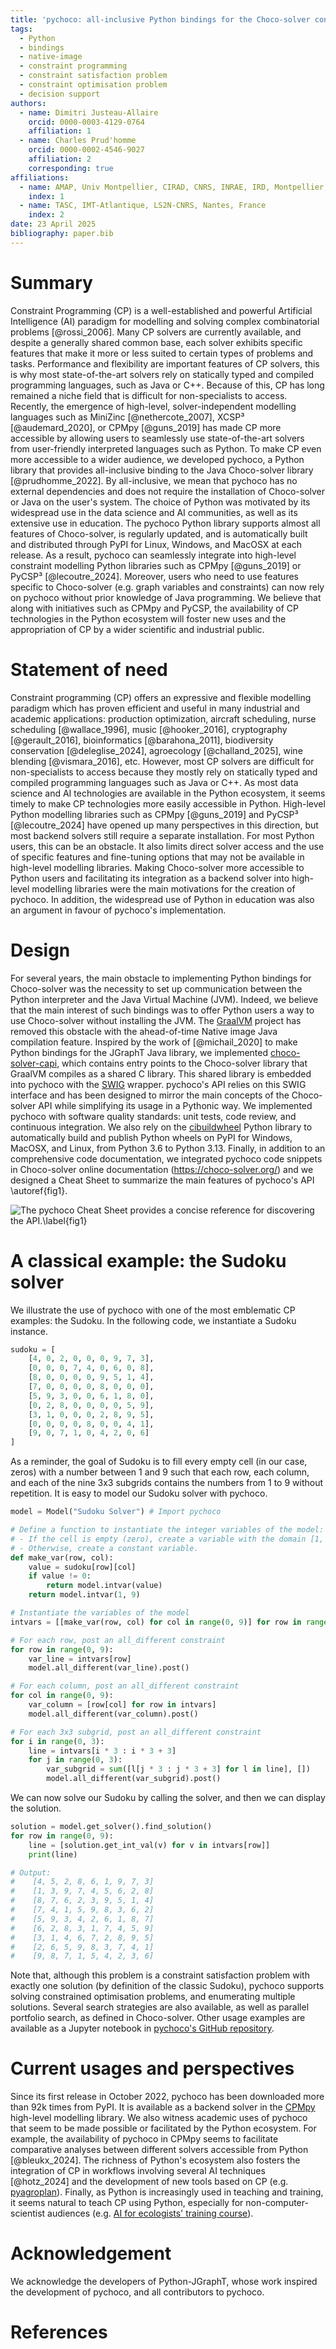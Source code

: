 ```yaml
---
title: 'pychoco: all-inclusive Python bindings for the Choco-solver constraint programming library'
tags:
  - Python
  - bindings
  - native-image
  - constraint programming
  - constraint satisfaction problem
  - constraint optimisation problem
  - decision support
authors:
  - name: Dimitri Justeau-Allaire
    orcid: 0000-0003-4129-0764
    affiliation: 1
  - name: Charles Prud'homme
    orcid: 0000-0002-4546-9027
    affiliation: 2
    corresponding: true
affiliations:
  - name: AMAP, Univ Montpellier, CIRAD, CNRS, INRAE, IRD, Montpellier, France
    index: 1
  - name: TASC, IMT-Atlantique, LS2N-CNRS, Nantes, France
    index: 2
date: 23 April 2025
bibliography: paper.bib
---
```


# Summary

Constraint Programming (CP) is a well-established and powerful Artificial 
Intelligence (AI) paradigm for modelling and solving complex combinatorial 
problems [@rossi_2006]. Many CP solvers are currently available, and despite
a generally shared common base, each solver exhibits specific features that make
it more or less suited to certain types of problems and tasks. Performance and 
flexibility are important features of CP solvers, this is why most state-of-the-art
solvers rely on statically typed and compiled programming languages, such as Java
or C++. Because of this, CP has long remained a niche field that is difficult for
non-specialists to access. Recently, the emergence of high-level, solver-independent
modelling languages such as MiniZinc [@nethercote_2007], XCSP³ [@audemard_2020], or
CPMpy [@guns_2019] has made CP more accessible by allowing users to seamlessly
use state-of-the-art solvers from user-friendly interpreted languages such as
Python. To make CP even more accessible to a wider audience, we developed pychoco,
a Python library that provides all-inclusive binding to the Java Choco-solver
library [@prudhomme_2022]. By all-inclusive, we mean that pychoco has no external
dependencies and does not require the installation of Choco-solver or Java on
the user's system. The choice of Python was motivated by its widespread use in the
data science and AI communities, as well as its extensive use in education. 
The pychoco Python library supports almost all features of
Choco-solver, is regularly updated, and is automatically built and distributed
through PyPI for Linux, Windows, and MacOSX at each release. As a result, 
pychoco can seamlessly integrate into high-level constraint modelling Python
libraries such as CPMpy [@guns_2019] or PyCSP³ [@lecoutre_2024]. Moreover, 
users who need to use features specific to Choco-solver (e.g. graph variables 
and constraints) can now rely on pychoco without prior knowledge of Java 
programming. We believe that along with initiatives such as CPMpy and PyCSP, the
availability of CP technologies in the Python ecosystem will foster new uses and
the appropriation of CP by a wider scientific and industrial public.

# Statement of need

Constraint programming (CP) offers an expressive and flexible modelling paradigm
which has proven efficient and useful in many industrial and academic applications:
production optimization, aircraft scheduling, nurse scheduling [@wallace_1996],
music [@hooker_2016], cryptography [@gerault_2016], bioinformatics [@barahona_2011],
biodiversity conservation [@deleglise_2024], agroecology [@challand_2025], 
wine blending [@vismara_2016], etc. However, most CP solvers are difficult for 
non-specialists to access because they mostly rely on statically typed and
compiled programming languages such as Java or C++. As most data science and AI 
technologies are available in the Python ecosystem, it seems timely to make 
CP technologies more easily accessible in Python. High-level Python modelling 
libraries such as CPMpy [@guns_2019] and PyCSP³ [@lecoutre_2024] have opened up 
many perspectives in this direction, but most backend solvers still require a 
separate installation. For most Python users, this can be an obstacle. It also 
limits direct solver access and the use of specific features and fine-tuning 
options that may not be available in high-level modelling libraries. Making
Choco-solver more accessible to Python users and facilitating its integration
as a backend solver into high-level modelling libraries were the main motivations
for the creation of pychoco. In addition, the widespread use of Python in 
education was also an argument in favour of pychoco's implementation.

# Design

For several years, the main obstacle to implementing Python bindings for 
Choco-solver was the necessity to set up communication between the Python
interpreter and the Java Virtual Machine (JVM). Indeed, we believe that
the main interest of such bindings was to offer Python users a way to use
Choco-solver without installing the JVM. The [GraalVM](https://www.graalvm.org/)
project has removed this obstacle with the ahead-of-time Native image Java
compilation feature. Inspired by the work of [@michail_2020] to make Python
bindings for the JGraphT Java library, we implemented
[choco-solver-capi](https://github.com/chocoteam/choco-solver-capi),
which contains entry points to the Choco-solver library that GraalVM compiles
as a shared C library. This shared library is embedded into pychoco with
the [SWIG](https://github.com/swig/swig) wrapper. pychoco's API relies on
this SWIG interface and has been designed to mirror the main concepts of
the Choco-solver API while simplifying its usage in a Pythonic way.
We implemented pychoco with software quality standards: unit tests, code review,
and continuous integration. We also rely on the 
[cibuildwheel](https://github.com/pypa/cibuildwheel) Python library to automatically
build and publish Python wheels on PyPI for Windows, MacOSX, and Linux, from 
Python 3.6 to Python 3.13. Finally, in addition to an comprehensive code documentation,
we integrated pychoco code snippets in Choco-solver online documentation (https://choco-solver.org/)
and we designed a Cheat Sheet to summarize the main features of pychoco's API \autoref{fig1}.

![The [pychoco Cheat Sheet](https://github.com/chocoteam/pychoco/blob/master/docs/pychoco-cheatsheet.pdf) provides a concise reference for discovering the API.\label{fig1}](pychoco_cheat_sheet.png)

# A classical example: the Sudoku solver

We illustrate the use of pychoco with one of the most emblematic CP examples: the Sudoku.
In the following code, we instantiate a Sudoku instance. 
```python
sudoku = [
    [4, 0, 2, 0, 0, 0, 9, 7, 3],
    [0, 0, 0, 7, 4, 0, 6, 0, 8],
    [8, 0, 0, 0, 0, 9, 5, 1, 4],
    [7, 0, 0, 0, 0, 8, 0, 0, 0],
    [5, 9, 3, 0, 0, 6, 1, 8, 0],
    [0, 2, 8, 0, 0, 0, 0, 5, 9],
    [3, 1, 0, 0, 0, 2, 8, 9, 5],
    [0, 0, 0, 0, 8, 0, 0, 4, 1],
    [9, 0, 7, 1, 0, 4, 2, 0, 6]
]
```

As a reminder, the goal of Sudoku is to fill every empty cell (in our case, zeros) with a number between
1 and 9 such that each row, each column, and each of the nine 3x3 subgrids contains the numbers from 1 to 9
without repetition. It is easy to model our Sudoku solver with pychoco. 

```python
model = Model("Sudoku Solver") # Import pychoco

# Define a function to instantiate the integer variables of the model:
# - If the cell is empty (zero), create a variable with the domain [1, 9];
# - Otherwise, create a constant variable.
def make_var(row, col):
    value = sudoku[row][col]
    if value != 0:
        return model.intvar(value)
    return model.intvar(1, 9)

# Instantiate the variables of the model
intvars = [[make_var(row, col) for col in range(0, 9)] for row in range(0, 9)]

# For each row, post an all_different constraint
for row in range(0, 9):
    var_line = intvars[row]
    model.all_different(var_line).post()

# For each column, post an all_different constraint
for col in range(0, 9):
    var_column = [row[col] for row in intvars]
    model.all_different(var_column).post()

# For each 3x3 subgrid, post an all_different constraint
for i in range(0, 3):
    line = intvars[i * 3 : i * 3 + 3]
    for j in range(0, 3):
        var_subgrid = sum([l[j * 3 : j * 3 + 3] for l in line], [])
        model.all_different(var_subgrid).post()
```

We can now solve our Sudoku by calling the solver, and then we can display the solution.

```python
solution = model.get_solver().find_solution()
for row in range(0, 9):
    line = [solution.get_int_val(v) for v in intvars[row]]
    print(line)

# Output: 
#    [4, 5, 2, 8, 6, 1, 9, 7, 3]
#    [1, 3, 9, 7, 4, 5, 6, 2, 8]
#    [8, 7, 6, 2, 3, 9, 5, 1, 4]
#    [7, 4, 1, 5, 9, 8, 3, 6, 2]
#    [5, 9, 3, 4, 2, 6, 1, 8, 7]
#    [6, 2, 8, 3, 1, 7, 4, 5, 9]
#    [3, 1, 4, 6, 7, 2, 8, 9, 5]
#    [2, 6, 5, 9, 8, 3, 7, 4, 1]
#    [9, 8, 7, 1, 5, 4, 2, 3, 6]
```

Note that, although this problem is a constraint satisfaction problem with exactly one solution 
(by definition of the classic Sudoku), pychoco supports solving constrained optimisation problems, 
and enumerating multiple solutions. Several search strategies are also available, as well as parallel
portfolio search, as defined in Choco-solver. Other usage examples are available as a Jupyter notebook
in [pychoco's GitHub repository](https://github.com/chocoteam/pychoco/tree/master/docs/notebooks).

# Current usages and perspectives

Since its first release in October 2022, pychoco has been downloaded more than 92k times
from PyPI. It is available as a backend solver in the [CPMpy](https://github.com/CPMpy/cpmpy)
high-level modelling library. We also witness academic uses of pychoco that seem to be
made possible or facilitated by the Python ecosystem. For example, the availability of
pychoco in CPMpy seems to facilitate comparative analyses between different solvers 
accessible from Python [@bleukx_2024]. The richness of Python's ecosystem also 
fosters the integration of CP in workflows involving several AI techniques [@hotz_2024]
and the development of new tools based on CP 
(e.g. [pyagroplan](https://github.com/philippevismara/pyagroplan)). Finally, as Python
is increasingly used in teaching and training, it seems natural to teach CP using Python,
especially for non-computer-scientist audiences 
(e.g. [AI for ecologists' training course](https://ai-ecol.github.io/)).

# Acknowledgement

We acknowledge the developers of Python-JGraphT, whose work inspired the development
of pychoco, and all contributors to pychoco.

# References
